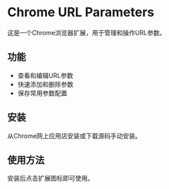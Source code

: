 # Chrome URL Parameters

这是一个Chrome浏览器扩展，用于管理和操作URL参数。

## 功能

- 查看和编辑URL参数
- 快速添加和删除参数
- 保存常用参数配置

## 安装

从Chrome网上应用店安装或下载源码手动安装。

## 使用方法

安装后点击扩展图标即可使用。
